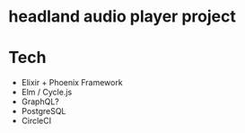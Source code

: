 # headland audio player project

# Tech
- Elixir + Phoenix Framework
- Elm / Cycle.js
- GraphQL?
- PostgreSQL
- CircleCI
